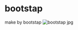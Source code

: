 # bootstap
 make by bootstap
![bootstap jpg](https://github.com/butanimeet/bootstap/assets/155799324/ec6b7d42-2096-4846-9b2d-3ddf050c6ee4)
